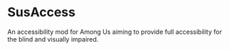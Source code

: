 # SusAccess
An accessibility mod for Among Us aiming to provide full accessibility for the blind and visually impaired.

